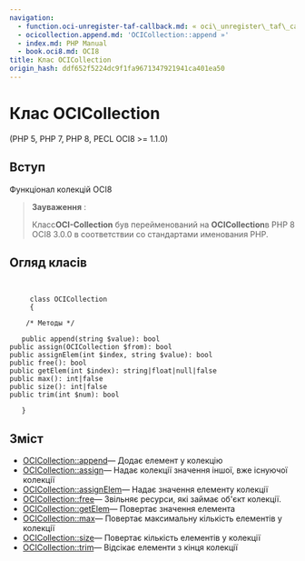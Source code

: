 ```yaml
---
navigation:
  - function.oci-unregister-taf-callback.md: « oci\_unregister\_taf\_callback
  - ocicollection.append.md: 'OCICollection::append »'
  - index.md: PHP Manual
  - book.oci8.md: OCI8
title: Клас OCICollection
origin_hash: ddf652f5224dc9f1fa9671347921941ca401ea50
---
```

# Клас OCICollection

(PHP 5, PHP 7, PHP 8, PECL OCI8 >= 1.1.0)

## Вступ

Функціонал колекцій OCI8

> **Зауваження** :
> 
> Класс**OCI-Collection** був перейменований на **OCICollection**в PHP 8 OCI8 3.0.0 в соответствии со стандартами именования PHP.

## Огляд класів

```classsynopsis

    
     class OCICollection
     {

    /* Методы */
    
   public append(string $value): bool
public assign(OCICollection $from): bool
public assignElem(int $index, string $value): bool
public free(): bool
public getElem(int $index): string|float|null|false
public max(): int|false
public size(): int|false
public trim(int $num): bool

   }
```

## Зміст

-   [OCICollection::append](ocicollection.append.md)— Додає елемент у колекцію
-   [OCICollection::assign](ocicollection.assign.md)— Надає колекції значення іншої, вже існуючої колекції
-   [OCICollection::assignElem](ocicollection.assignelem.md)— Надає значення елементу колекції
-   [OCICollection::free](ocicollection.free.md)— Звільняє ресурси, які займає об'єкт колекції.
-   [OCICollection::getElem](ocicollection.getelem.md)— Повертає значення елемента
-   [OCICollection::max](ocicollection.max.md)— Повертає максимальну кількість елементів у колекції
-   [OCICollection::size](ocicollection.size.md)— Повертає кількість елементів у колекції
-   [OCICollection::trim](ocicollection.trim.md)— Відсікає елементи з кінця колекції
